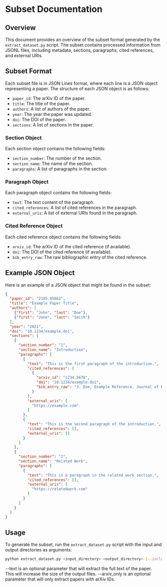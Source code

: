# Subset Documentation

## Overview

This document provides an overview of the subset format generated by the `extract_dataset.py` script. The subset contains processed information from JSONL files, including metadata, sections, paragraphs, cited references, and external URIs.

## Subset Format

Each subset file is in JSON Lines format, where each line is a JSON object representing a paper. The structure of each JSON object is as follows:

- `paper_id`: The arXiv ID of the paper.
- `title`: The title of the paper.
- `authors`: A list of authors of the paper.
- `year`: The year the paper was updated.
- `doi`: The DOI of the paper.
- `sections`: A list of sections in the paper.

### Section Object

Each section object contains the following fields:

- `section_number`: The number of the section.
- `section_name`: The name of the section.
- `paragraphs`: A list of paragraphs in the section.

### Paragraph Object

Each paragraph object contains the following fields:

- `text`: The text content of the paragraph.
- `cited_references`: A list of cited references in the paragraph.
- `external_uris`: A list of external URIs found in the paragraph.

### Cited Reference Object

Each cited reference object contains the following fields:

- `arxiv_id`: The arXiv ID of the cited reference (if available).
- `doi`: The DOI of the cited reference (if available).
- `bib_entry_raw`: The raw bibliographic entry of the cited reference.

## Example JSON Object

Here is an example of a JSON object that might be found in the subset:

```json
{
  "paper_id": "2105.05862",
  "title": "Example Paper Title",
  "authors": [
    {"first": "John", "last": "Doe"},
    {"first": "Jane", "last": "Smith"}
  ],
  "year": "2021",
  "doi": "10.1234/example.doi",
  "sections": [
    {
      "section_number": "1",
      "section_name": "Introduction",
      "paragraphs": [
        {
          "text": "This is the first paragraph of the introduction.",
          "cited_references": [
            {
              "arxiv_id": "1234.5678",
              "doi": "10.1234/example.doi",
              "bib_entry_raw": "J. Doe, Example Reference, Journal of Examples, 2021."
            }
          ],
          "external_uris": [
            "https://example.com"
          ]
        },
        {
          "text": "This is the second paragraph of the introduction.",
          "cited_references": [],
          "external_uris": []
        }
      ]
    },
    {
      "section_number": "2",
      "section_name": "Related Work",
      "paragraphs": [
        {
          "text": "This is a paragraph in the related work section.",
          "cited_references": [],
          "external_uris": [
            "https://relatedwork.com"
          ]
        }
      ]
    }
  ]
}
```

## Usage

To generate the subset, run the `extract_dataset.py` script with the input and output directories as arguments:

```sh
python extract_dataset.py <input_directory> <output_directory> [--include_text] [--axriv_only]
```

--text is an optional parameter that will extract the full text of the paper. This will increase the size of the output files.
--arxiv_only is an optional parameter that will only extract papers with arXiv IDs.